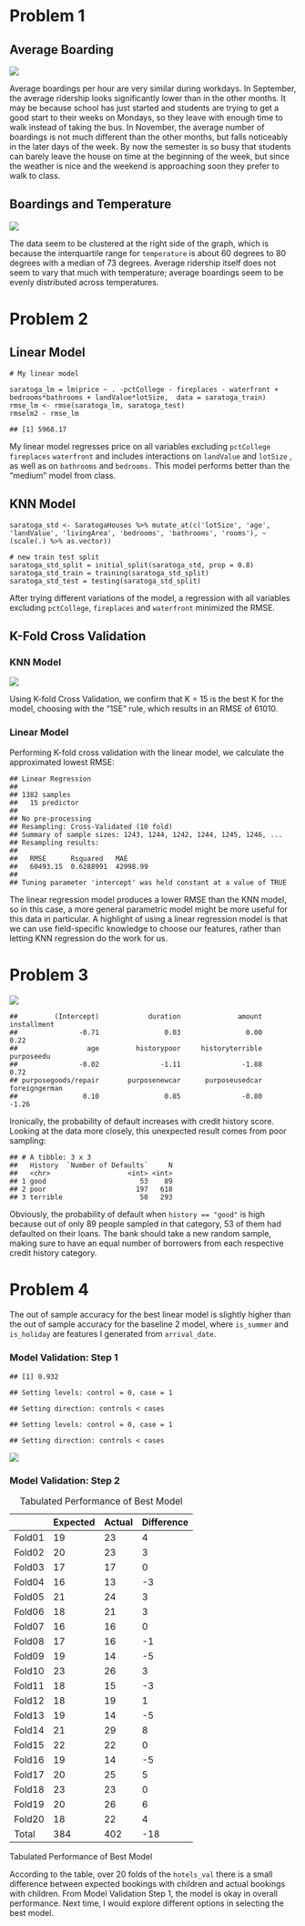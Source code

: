 # Problem 1

## Average Boarding

![](DM_Homework_2_files/figure-markdown_strict/unnamed-chunk-2-1.png)

Average boardings per hour are very similar during workdays. In
September, the average ridership looks significantly lower than in the
other months. It may be because school has just started and students are
trying to get a good start to their weeks on Mondays, so they leave with
enough time to walk instead of taking the bus. In November, the average
number of boardings is not much different than the other months, but
falls noticeably in the later days of the week. By now the semester is
so busy that students can barely leave the house on time at the
beginning of the week, but since the weather is nice and the weekend is
approaching soon they prefer to walk to class.

## Boardings and Temperature

![](DM_Homework_2_files/figure-markdown_strict/data_wrangling-1.png)

The data seem to be clustered at the right side of the graph, which is
because the interquartile range for `temperature` is about 60 degrees to
80 degrees with a median of 73 degrees. Average ridership itself does
not seem to vary that much with temperature; average boardings seem to
be evenly distributed across temperatures.

# Problem 2

## Linear Model

    # My linear model

    saratoga_lm = lm(price ~ . -pctCollege - fireplaces - waterfront + bedrooms*bathrooms + landValue*lotSize,  data = saratoga_train)
    rmse_lm <- rmse(saratoga_lm, saratoga_test)
    rmselm2 - rmse_lm

    ## [1] 5968.17

My linear model regresses price on all variables excluding `pctCollege`
`fireplaces` `waterfront` and includes interactions on `landValue` and
`lotSize` , as well as on `bathrooms` and `bedrooms.` This model
performs better than the “medium” model from class.

## KNN Model

    saratoga_std <- SaratogaHouses %>% mutate_at(c('lotSize', 'age', 'landValue', 'livingArea', 'bedrooms', 'bathrooms', 'rooms'), ~(scale(.) %>% as.vector))

    # new train test split
    saratoga_std_split = initial_split(saratoga_std, prop = 0.8)
    saratoga_std_train = training(saratoga_std_split)
    saratoga_std_test = testing(saratoga_std_split)

After trying different variations of the model, a regression with all
variables excluding `pctCollege`, `fireplaces` and `waterfront`
minimized the RMSE.

## K-Fold Cross Validation

### KNN Model

![](DM_Homework_2_files/figure-markdown_strict/plot_kfold_knn-1.png)

Using K-fold Cross Validation, we confirm that K = 15 is the best K for
the model, choosing with the “1SE” rule, which results in an RMSE of
61010.

### Linear Model

Performing K-fold cross validation with the linear model, we calculate
the approximated lowest RMSE:

    ## Linear Regression 
    ## 
    ## 1382 samples
    ##   15 predictor
    ## 
    ## No pre-processing
    ## Resampling: Cross-Validated (10 fold) 
    ## Summary of sample sizes: 1243, 1244, 1242, 1244, 1245, 1246, ... 
    ## Resampling results:
    ## 
    ##   RMSE      Rsquared   MAE     
    ##   60493.15  0.6288991  42998.99
    ## 
    ## Tuning parameter 'intercept' was held constant at a value of TRUE

The linear regression model produces a lower RMSE than the KNN model, so
in this case, a more general parametric model might be more useful for
this data in particular. A highlight of using a linear regression model
is that we can use field-specific knowledge to choose our features,
rather than letting KNN regression do the work for us.

# Problem 3

![](DM_Homework_2_files/figure-markdown_strict/plot-1.png)

    ##         (Intercept)            duration              amount         installment 
    ##               -0.71                0.03                0.00                0.22 
    ##                 age         historypoor     historyterrible          purposeedu 
    ##               -0.02               -1.11               -1.88                0.72 
    ## purposegoods/repair       purposenewcar      purposeusedcar       foreigngerman 
    ##                0.10                0.85               -0.80               -1.26

Ironically, the probability of default increases with credit history
score. Looking at the data more closely, this unexpected result comes
from poor sampling:

    ## # A tibble: 3 x 3
    ##   History  `Number of Defaults`     N
    ##   <chr>                   <int> <int>
    ## 1 good                       53    89
    ## 2 poor                      197   618
    ## 3 terrible                   50   293

Obviously, the probability of default when `history == "good"` is high
because out of only 89 people sampled in that category, 53 of them had
defaulted on their loans. The bank should take a new random sample,
making sure to have an equal number of borrowers from each respective
credit history category.

# Problem 4

The out of sample accuracy for the best linear model is slightly higher
than the out of sample accuracy for the baseline 2 model, where
`is_summer` and `is_holiday` are features I generated from
`arrival_date`.

### Model Validation: Step 1

    ## [1] 0.932

    ## Setting levels: control = 0, case = 1

    ## Setting direction: controls < cases

    ## Setting levels: control = 0, case = 1

    ## Setting direction: controls < cases

![](DM_Homework_2_files/figure-markdown_strict/unnamed-chunk-3-1.png)

### Model Validation: Step 2

<table>
<caption>Tabulated Performance of Best Model</caption>
<thead>
<tr class="header">
<th style="text-align: left;"></th>
<th style="text-align: left;">Expected</th>
<th style="text-align: left;">Actual</th>
<th style="text-align: left;">Difference</th>
</tr>
</thead>
<tbody>
<tr class="odd">
<td style="text-align: left;">Fold01</td>
<td style="text-align: left;">19</td>
<td style="text-align: left;">23</td>
<td style="text-align: left;">4</td>
</tr>
<tr class="even">
<td style="text-align: left;">Fold02</td>
<td style="text-align: left;">20</td>
<td style="text-align: left;">23</td>
<td style="text-align: left;">3</td>
</tr>
<tr class="odd">
<td style="text-align: left;">Fold03</td>
<td style="text-align: left;">17</td>
<td style="text-align: left;">17</td>
<td style="text-align: left;">0</td>
</tr>
<tr class="even">
<td style="text-align: left;">Fold04</td>
<td style="text-align: left;">16</td>
<td style="text-align: left;">13</td>
<td style="text-align: left;">-3</td>
</tr>
<tr class="odd">
<td style="text-align: left;">Fold05</td>
<td style="text-align: left;">21</td>
<td style="text-align: left;">24</td>
<td style="text-align: left;">3</td>
</tr>
<tr class="even">
<td style="text-align: left;">Fold06</td>
<td style="text-align: left;">18</td>
<td style="text-align: left;">21</td>
<td style="text-align: left;">3</td>
</tr>
<tr class="odd">
<td style="text-align: left;">Fold07</td>
<td style="text-align: left;">16</td>
<td style="text-align: left;">16</td>
<td style="text-align: left;">0</td>
</tr>
<tr class="even">
<td style="text-align: left;">Fold08</td>
<td style="text-align: left;">17</td>
<td style="text-align: left;">16</td>
<td style="text-align: left;">-1</td>
</tr>
<tr class="odd">
<td style="text-align: left;">Fold09</td>
<td style="text-align: left;">19</td>
<td style="text-align: left;">14</td>
<td style="text-align: left;">-5</td>
</tr>
<tr class="even">
<td style="text-align: left;">Fold10</td>
<td style="text-align: left;">23</td>
<td style="text-align: left;">26</td>
<td style="text-align: left;">3</td>
</tr>
<tr class="odd">
<td style="text-align: left;">Fold11</td>
<td style="text-align: left;">18</td>
<td style="text-align: left;">15</td>
<td style="text-align: left;">-3</td>
</tr>
<tr class="even">
<td style="text-align: left;">Fold12</td>
<td style="text-align: left;">18</td>
<td style="text-align: left;">19</td>
<td style="text-align: left;">1</td>
</tr>
<tr class="odd">
<td style="text-align: left;">Fold13</td>
<td style="text-align: left;">19</td>
<td style="text-align: left;">14</td>
<td style="text-align: left;">-5</td>
</tr>
<tr class="even">
<td style="text-align: left;">Fold14</td>
<td style="text-align: left;">21</td>
<td style="text-align: left;">29</td>
<td style="text-align: left;">8</td>
</tr>
<tr class="odd">
<td style="text-align: left;">Fold15</td>
<td style="text-align: left;">22</td>
<td style="text-align: left;">22</td>
<td style="text-align: left;">0</td>
</tr>
<tr class="even">
<td style="text-align: left;">Fold16</td>
<td style="text-align: left;">19</td>
<td style="text-align: left;">14</td>
<td style="text-align: left;">-5</td>
</tr>
<tr class="odd">
<td style="text-align: left;">Fold17</td>
<td style="text-align: left;">20</td>
<td style="text-align: left;">25</td>
<td style="text-align: left;">5</td>
</tr>
<tr class="even">
<td style="text-align: left;">Fold18</td>
<td style="text-align: left;">23</td>
<td style="text-align: left;">23</td>
<td style="text-align: left;">0</td>
</tr>
<tr class="odd">
<td style="text-align: left;">Fold19</td>
<td style="text-align: left;">20</td>
<td style="text-align: left;">26</td>
<td style="text-align: left;">6</td>
</tr>
<tr class="even">
<td style="text-align: left;">Fold20</td>
<td style="text-align: left;">18</td>
<td style="text-align: left;">22</td>
<td style="text-align: left;">4</td>
</tr>
<tr class="odd">
<td style="text-align: left;">Total</td>
<td style="text-align: left;">384</td>
<td style="text-align: left;">402</td>
<td style="text-align: left;">-18</td>
</tr>
</tbody>
</table>

Tabulated Performance of Best Model

According to the table, over 20 folds of the `hotels_val` there is a
small difference between expected bookings with children and actual
bookings with children. From Model Validation Step 1, the model is okay
in overall performance. Next time, I would explore different options in
selecting the best model.

